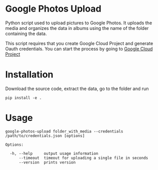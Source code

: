 # Google Photos Upload
Python script used to upload pictures to Google Photos.
It uploads the media and organizes the data in albums using the name
of the folder containing the data.

This script requires that you create Google Cloud Project and generate Oauth credentials.
You can start the process by going to [Google Cloud Project](https://console.cloud.google.com/)

# Installation
Download the source code, extract the data, go to the folder and run

`pip install -e .`

# Usage
```
google-photos-upload folder_with_media --credentials /path/to/credentials.json [options]

Options:

  -h, --help     output usage information
      --timeout  timeout for uploading a single file in seconds
      --version  prints version
```
